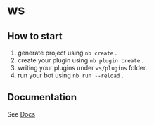 # ws

## How to start

1. generate project using `nb create` .
2. create your plugin using `nb plugin create` .
3. writing your plugins under `ws/plugins` folder.
4. run your bot using `nb run --reload` .

## Documentation

See [Docs](https://nonebot.dev/)
